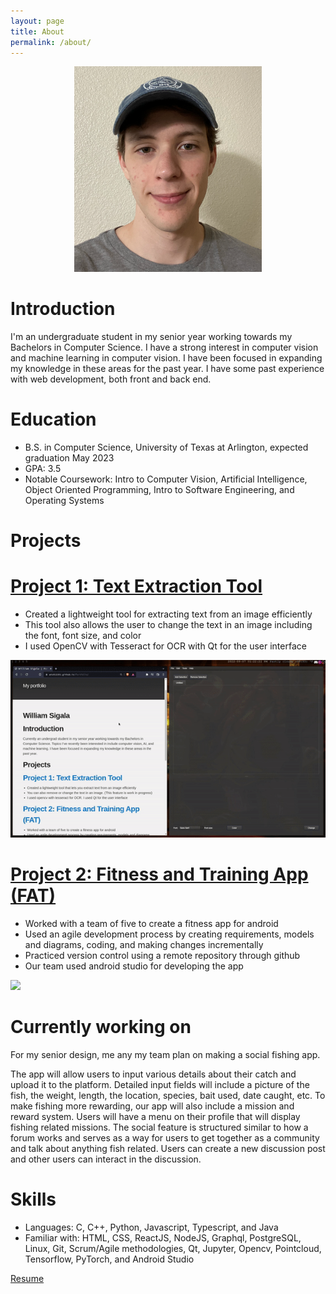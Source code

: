 ```yaml
---
layout: page
title: About
permalink: /about/
---
```


<p align="center">
  <img src="https://github.com/WTS012201/Portfolio/blob/main/content/me.PNG?raw=true" height="auto" width="300" />
</p>

# Introduction

I'm an undergraduate student in my senior year working towards my Bachelors in Computer Science. I have a strong interest in computer vision and machine learning in computer vision. I have been focused in expanding my knowledge in these areas for the past year. I have some past experience with web development, both front and back end.

# Education

- B.S. in Computer Science, University of Texas at Arlington, expected graduation May 2023
- GPA: 3.5
- Notable Coursework: Intro to Computer Vision, Artificial Intelligence, Object Oriented Programming, Intro to Software Engineering, and Operating Systems

# Projects

# [Project 1: Text Extraction Tool](https://github.com/WTS012201/Text-Extraction-Tool)

- Created a lightweight tool for extracting text from an image efficiently
- This tool also allows the user to change the text in an image including the font, font size, and color
- I used OpenCV with Tesseract for OCR with Qt for the user interface

<p align="center">
  <img src="https://github.com/WTS012201/Portfolio/blob/main/content/demo1.gif?raw=true" />
</p>

# [Project 2: Fitness and Training App (FAT)](https://github.com/WTS012201/FAT-App)

- Worked with a team of five to create a fitness app for android
- Used an agile development process by creating requirements, models and diagrams, coding, and making changes incrementally
- Practiced version control using a remote repository through github
- Our team used android studio for developing the app

![](/content/demo2.gif)

# Currently working on

For my senior design, me any my team plan on making a social fishing app.

The app will allow users to input various details about their catch and upload it to the platform. Detailed input fields will include a picture of the fish, the weight, length, the location, species, bait used, date caught, etc. To make fishing more rewarding, our app will also include a mission and reward system. Users will have a menu on their profile that will display fishing related missions. The social feature is structured similar to how a forum works and serves as a way for users to get together as a community and talk about anything fish related. Users can create a new discussion post and other users can interact in the discussion.

# Skills

- Languages: C, C++, Python, Javascript, Typescript, and Java
- Familiar with: HTML, CSS, ReactJS, NodeJS, Graphql, PostgreSQL, Linux, Git, Scrum/Agile methodologies, Qt, Jupyter, Opencv, Pointcloud, Tensorflow, PyTorch, and Android Studio

[Resume](/content/resume.pdf)
